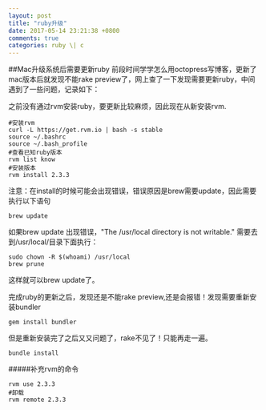 ```yaml
---
layout: post
title: "ruby升级"
date: 2017-05-14 23:21:38 +0800
comments: true
categories: ruby \| c
---
```


##Mac升级系统后需要更新ruby
前段时间学学怎么用octopress写博客，更新了mac版本后就发现不能rake preview了，网上查了一下发现需要更新ruby，中间遇到了一些问题，记录如下：

之前没有通过rvm安装ruby，要更新比较麻烦，因此现在从新安装rvm.


    #安装rvm
    curl -L https://get.rvm.io | bash -s stable
    source ~/.bashrc
    source ~/.bash_profile
    #查看已知ruby版本
    rvm list know
    #安装版本
    rvm install 2.3.3



注意：在install的时候可能会出现错误，错误原因是brew需要update，因此需要执行以下语句

    brew update

如果brew update 出现错误，"The /usr/local directory is not writable." 需要去到/usr/local/目录下面执行：

    sudo chown -R $(whoami) /usr/local
    brew prune

这样就可以brew update了。

完成ruby的更新之后，发现还是不能rake preview,还是会报错！发现需要重新安装bundler

    gem install bundler

但是重新安装完了之后又又问题了，rake不见了！只能再走一遍。
    
    bundle install

#####补充rvm的命令

    rvm use 2.3.3
    #卸载
    rvm remote 2.3.3

    